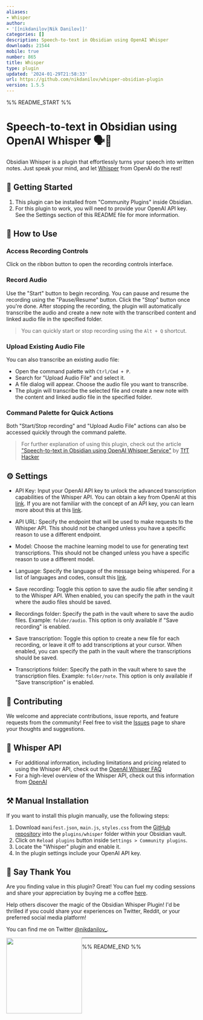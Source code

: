 ```yaml
---
aliases:
- Whisper
author:
- '[[nikdanilov|Nik Danilov]]'
categories: []
description: Speech-to-text in Obsidian using OpenAI Whisper
downloads: 21544
mobile: true
number: 865
title: Whisper
type: plugin
updated: '2024-01-29T21:58:33'
url: https://github.com/nikdanilov/whisper-obsidian-plugin
version: 1.5.5
---
```


%% README_START %%

# Speech-to-text in Obsidian using OpenAI Whisper 🗣️📝

Obsidian Whisper is a plugin that effortlessly turns your speech into written notes. Just speak your mind, and let [Whisper](https://openai.com/research/whisper) from OpenAI do the rest!

## 🚀 Getting Started

1. This plugin can be installed from "Community Plugins" inside Obsidian.
2. For this plugin to work, you will need to provide your OpenAI API key. See the Settings section of this README file for more information.

## 🎯 How to Use

### Access Recording Controls

Click on the ribbon button to open the recording controls interface.

### Record Audio

Use the "Start" button to begin recording. You can pause and resume the recording using the "Pause/Resume" button. Click the "Stop" button once you're done. After stopping the recording, the plugin will automatically transcribe the audio and create a new note with the transcribed content and linked audio file in the specified folder.

> You can quickly start or stop recording using the `Alt + Q` shortcut.

### Upload Existing Audio File

You can also transcribe an existing audio file:

-   Open the command palette with `Ctrl/Cmd + P`.
-   Search for "Upload Audio File" and select it.
-   A file dialog will appear. Choose the audio file you want to transcribe.
-   The plugin will transcribe the selected file and create a new note with the content and linked audio file in the specified folder.

### Command Palette for Quick Actions

Both "Start/Stop recording" and "Upload Audio File" actions can also be accessed quickly through the command palette.

> For further explanation of using this plugin, check out the article ["Speech-to-text in Obsidian using OpenAI Whisper Service"](https://tfthacker.medium.com/speech-to-text-in-obsidian-using-openai-whisper-service-7b2843bf8d64) by [TfT Hacker](https://twitter.com/tfthacker)

## ⚙️ Settings

-   API Key: Input your OpenAI API key to unlock the advanced transcription capabilities of the Whisper API. You can obtain a key from OpenAI at this [link](https://platform.openai.com/overview). If you are not familiar with the concept of an API key, you can learn more about this at this [link](https://tfthacker.medium.com/how-to-get-your-own-api-key-for-using-openai-chatgpt-in-obsidian-41b7dd71f8d3).

-   API URL: Specify the endpoint that will be used to make requests to the Whisper API. This should not be changed unless you have a specific reason to use a different endpoint.

-   Model: Choose the machine learning model to use for generating text transcriptions. This should not be changed unless you have a specific reason to use a different model.

-   Language: Specify the language of the message being whispered. For a list of languages and codes, consult this [link](https://github.com/openai/whisper/blob/main/whisper/tokenizer.py).

-   Save recording: Toggle this option to save the audio file after sending it to the Whisper API. When enabled, you can specify the path in the vault where the audio files should be saved.

-   Recordings folder: Specify the path in the vault where to save the audio files. Example: `folder/audio`. This option is only available if "Save recording" is enabled.

-   Save transcription: Toggle this option to create a new file for each recording, or leave it off to add transcriptions at your cursor. When enabled, you can specify the path in the vault where the transcriptions should be saved.

-   Transcriptions folder: Specify the path in the vault where to save the transcription files. Example: `folder/note`. This option is only available if "Save transcription" is enabled.

## 🤝 Contributing

We welcome and appreciate contributions, issue reports, and feature requests from the community! Feel free to visit the [Issues](https://github.com/nikdanilov/whisper-obsidian-plugin/issues) page to share your thoughts and suggestions.

## 💬 Whisper API

-   For additional information, including limitations and pricing related to using the Whisper API, check out the [OpenAI Whisper FAQ](https://help.openai.com/en/articles/7031512-whisper-api-faq)
-   For a high-level overview of the Whisper API, check out this information from [OpenAI](https://openai.com/research/whisper)

## ⚒️ Manual Installation

If you want to install this plugin manually, use the following steps:

1. Download `manifest.json`, `main.js`, `styles.css` from the [GitHub repository](https://github.com/nikdanilov/whisper-obsidian-plugin/releases) into the `plugins/whisper` folder within your Obsidian vault.
2. Click on `Reload plugins` button inside `Settings > Community plugins`.
3. Locate the "Whisper" plugin and enable it.
4. In the plugin settings include your OpenAI API key.

## 🤩 Say Thank You

Are you finding value in this plugin? Great! You can fuel my coding sessions and share your appreciation by buying me a coffee [here](https://ko-fi.com/nikdanilov).

Help others discover the magic of the Obsidian Whisper Plugin! I'd be thrilled if you could share your experiences on Twitter, Reddit, or your preferred social media platform!

You can find me on Twitter [@nikdanilov\_](https://twitter.com/nikdanilov_).

[<img style="float:left" src="https://user-images.githubusercontent.com/14358394/115450238-f39e8100-a21b-11eb-89d0-fa4b82cdbce8.png" width="200">](https://ko-fi.com/nikdanilov)

---


%% README_END %%